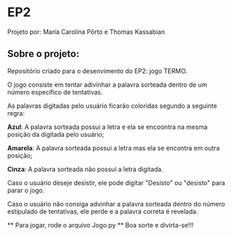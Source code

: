 # EP2
Projeto por: Maria Carolina Pôrto e Thomas Kassabian

## **Sobre o projeto:**

Repositório criado para o desenvimento do EP2: jogo TERMO.


O jogo consiste em tentar adivinhar a palavra sorteada dentro de um número específico de tentativas. 

As palavras digitadas pelo usuário ficarão coloridas segundo a seguinte regra:

**Azul**: A palavra sorteada possui a letra e ela se encoontra na mesma posição da digitada pelo usuário;
  
 **Amarela**: A palavra sorteada possui a letra mas ela se encontra em outra posição;
  
 **Cinza**: A palavra sorteada não possui a letra digitada.
 

Caso o usuário deseje desistir, ele pode digitar "Desisto" ou "desisto" para parar o jogo.

Caso o usuário não consiga advinhar a palavra sorteada dentro do número estipulado de tentativas, ele perde e a palavra correta é revelada.

** Para jogar, rode o arquivo Jogo.py **
Boa sorte e divirta-se!!! 


